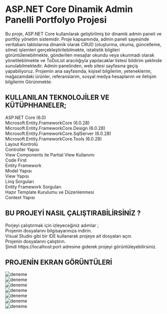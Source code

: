 # ASP.NET Core Dinamik Admin Panelli Portfolyo Projesi

Bu proje, ASP.NET Core kullanılarak geliştirilmiş bir dinamik admin paneli ve portföy yönetim sistemidir. Proje kapsamında, admin paneli sayesinde veritabanı tablolarına dinamik olarak
CRUD (oluşturma, okuma, güncelleme, silme) işlemleri gerçekleştirilebilmekte, istatistik bilgileri görüntülenebilmekte, gönderilen mesajlar okundu veya okunmadı olarak yönetilebilmekte
ve ToDoList aracılığıyla yapılacaklar listesi bildirim şeklinde sunulabilmektedir. Admin panelinden, web sitesi sayfasına geçiş yapabiliyoruz. Projemin ana sayfasında, kişisel bilgilerim,
yeteneklerim, mağazamdaki ürünler, referanslarım, sosyal medya hesaplarım ve iletişim bilgilerim Görünmekte. <br />

## KULLANILAN TEKNOLOJİLER VE KÜTÜPHHANELER;

ASP.NET Core (6.0) <br />
Microsoft.Entity.FrameworkCore (6.0.28) <br />
Microsoft.Entity.FrameworkCore.Design (6.0.28) <br />
Microsoft.Entity.FrameworkCore.SqlServer (6.0.28) <br />
Microsoft.Entity.FrameworkCore.Tools (6.0.28) <br />
Layout Kontrolü <br />
Controller Yapısı <br />
View Components ile Partial View Kullanımı <br />
Code First <br />
Entity Framework <br />
Model Yapısı <br />
View Yapısı <br />
Linq Sorguları <br />
Entity Framework Sorguları <br />
Hazır Template Kurulumu ve Düzenlenmesi <br />
Context Yapısı <br />

## BU PROJEYİ NASIL ÇALIŞTIRABİLİRSİNİZ ?

Porjeyi çalıştırmak için izleyeceğiniz adımlar ; <br/>
Projenin dosyalarını bilgisayarınıza indirin. <br/>
Visual Studio gibi bir IDE kullanarak projeye ait dosyaları açın. <br/>
Projenin dosyalarını çalıştırın. <br/>
Şimdi https://localhost:port adresine giderek projeyi görüntüleyebilirsiniz. <br/>

## PROJENİN EKRAN GÖRÜNTÜLERİ

![deneme](https://i.hizliresim.com/nnqam13.png) <br/>
![deneme](https://i.hizliresim.com/54c2m0j.png) <br/>
![deneme](https://i.hizliresim.com/gzp9i9z.png) <br/>
![deneme](https://i.hizliresim.com/ip0sv0x.png) <br/>
![deneme](https://i.hizliresim.com/gndzuir.png) <br/>
![deneme](https://i.hizliresim.com/n3qnrfs.jpg) <br/>
![deneme](https://i.hizliresim.com/sbykofn.jpg) <br/>
